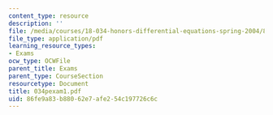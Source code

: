 ```yaml
---
content_type: resource
description: ''
file: /media/courses/18-034-honors-differential-equations-spring-2004/86fe9a83b88062e7afe254c197726c6c_034pexam1.pdf
file_type: application/pdf
learning_resource_types:
- Exams
ocw_type: OCWFile
parent_title: Exams
parent_type: CourseSection
resourcetype: Document
title: 034pexam1.pdf
uid: 86fe9a83-b880-62e7-afe2-54c197726c6c
---
```

